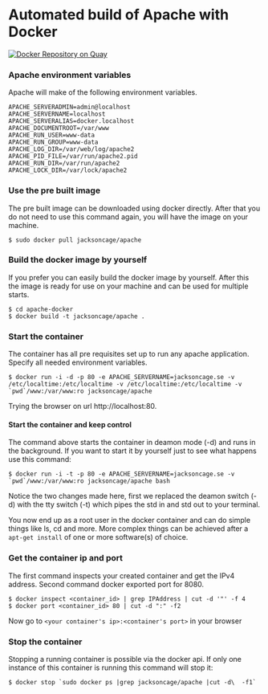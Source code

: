 Automated build of Apache with Docker
===========
[![Docker Repository on Quay](https://quay.io/repository/jacksoncage/apache/status "Docker Repository on Quay")](https://quay.io/repository/jacksoncage/apache)

### Apache environment variables
Apache will make of the following environment variables.

	APACHE_SERVERADMIN=admin@localhost
	APACHE_SERVERNAME=localhost
	APACHE_SERVERALIAS=docker.localhost
	APACHE_DOCUMENTROOT=/var/www
	APACHE_RUN_USER=www-data
	APACHE_RUN_GROUP=www-data
	APACHE_LOG_DIR=/var/web/log/apache2
	APACHE_PID_FILE=/var/run/apache2.pid
	APACHE_RUN_DIR=/var/run/apache2
	APACHE_LOCK_DIR=/var/lock/apache2


### Use the pre built image
The pre built image can be downloaded using docker directly. After that you do not need to use this command again, you will have the image on your machine.

	$ sudo docker pull jacksoncage/apache


### Build the docker image by yourself
If you prefer you can easily build the docker image by yourself. After this the image is ready for use on your machine and can be used for multiple starts.

	$ cd apache-docker
	$ docker build -t jacksoncage/apache .


### Start the container
The container has all pre requisites set up to run any apache application. Specify all needed environment variables.

	$ docker run -i -d -p 80 -e APACHE_SERVERNAME=jacksoncage.se -v /etc/localtime:/etc/localtime -v /etc/localtime:/etc/localtime -v `pwd`/www:/var/www:ro jacksoncage/apache

Trying the browser on url http://localhost:80.


#### Start the container and keep control
The command above starts the container in deamon mode (-d) and runs in the background. If you want to start it by yourself just to see what happens use this command:

	$ docker run -i -t -p 80 -e APACHE_SERVERNAME=jacksoncage.se -v `pwd`/www:/var/www:ro jacksoncage/apache bash

Notice the two changes made here, first we replaced the deamon switch (-d) with the tty switch (-t) which pipes the std in and std out to your terminal.

You now end up as a root user in the docker container and can do simple things like ls, cd and more. More complex things can be achieved after a `apt-get install` of one or more software(s) of choice.

### Get the container ip and port
The first command inspects your created container and get the IPv4 address. Second command docker exported port for 8080.

    $ docker inspect <container_id> | grep IPAddress | cut -d '"' -f 4
    $ docker port <container_id> 80 | cut -d ":" -f2

Now go to `<your container's ip>:<container's port>` in your browser


### Stop the container
Stopping a running container is possible via the docker api. If only one instance of this container is running this command will stop it:

	$ docker stop `sudo docker ps |grep jacksoncage/apache |cut -d\  -f1`
